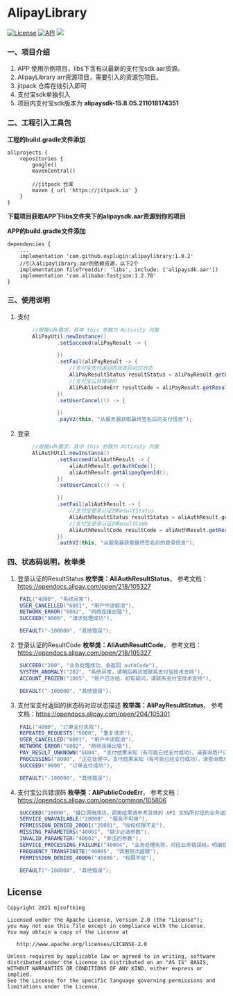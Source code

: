 # AlipayLibrary

[![License](https://img.shields.io/badge/License%20-Apache%202-337ab7.svg)](https://www.apache.org/licenses/LICENSE-2.0)
[![API](https://img.shields.io/badge/API-16%2B-brightgreen.svg?style=flat)](https://android-arsenal.com/api?level=16)
[![](https://jitpack.io/v/com.github.osplugin/alipaylibrary.svg)](https://jitpack.io/#com.github.osplugin/alipaylibrary)

### 一、项目介绍
1. APP 使用示例项目，libs下含有以最新的支付宝sdk aar资源。
2. AlipayLibrary arr资源项目，需要引入的资源包项目。
3. jitpack 仓库在线引入即可
4. 支付宝sdk单独引入
5. 项目内支付宝sdk版本为 **alipaysdk-15.8.05.211018174351**

### 二、工程引入工具包
**工程的build.gradle文件添加**

```
allprojects {
    repositories {
        google()
        mavenCentral()

        //jitpack 仓库
        maven { url 'https://jitpack.io' }
    }
}
```
**下载项目获取APP下libs文件夹下的alipaysdk.aar资源到你的项目**

**APP的build.gradle文件添加**
```
dependencies {
    ...
    implementation 'com.github.osplugin:alipaylibrary:1.0.2'
    //引入alipaylibrary.aar的依赖资源，以下2个
    implementation fileTree(dir: 'libs', include: ['alipaysdk.aar'])
    implementation 'com.alibaba:fastjson:1.2.78'
}
```

### 三、使用说明

1.  支付
```java
        //根据sdk要求，其中 this 参数为 Activity 对象
        AliPayUtil.newInstance()
                .setSucceed(aliPayResult -> {

                })
                .setFail(aliPayResult -> {
                    //支付宝支付返回的状态码对应状态
                    AliPayResultStatus resultStatus = aliPayResult.getResultStatus();
                    //支付宝公共错误码
                    AliPublicCodeErr resultCode = aliPayResult.getResultCode();
                })
                .setUserCancel(() -> {

                })
                .payV2(this, "从服务器获取最终签名后的支付信息");
```
2.  登录
```java
        //根据sdk要求，其中 this 参数为 Activity 对象
        AliAuthUtil.newInstance()
                .setSucceed(aliAuthResult -> {
                    aliAuthResult.getAuthCode();
                    aliAuthResult.getAlipayOpenId();
                })
                .setUserCancel(() -> {

                })
                .setFail(aliAuthResult -> {
                    //支付宝登录认证的ResultStatus
                    AliAuthResultStatus resultStatus = aliAuthResult.getResultStatus();
                    //支付宝登录认证的ResultCode
                    AliAuthResultCode resultCode = aliAuthResult.getResultCode();
                })
                .authV2(this, "从服务器获取最终签名后的登录信息");
```

### 四、状态码说明，枚举类

1.  登录认证的ResultStatus **枚举类：AliAuthResultStatus**， 参考文档：https://opendocs.alipay.com/open/218/105327
```java
    FAIL("4000", "系统异常"),
    USER_CANCELLED("6001", "用户中途取消"),
    NETWORK_ERROR("6002", "网络连接出错"),
    SUCCEED("9000", "请求处理成功"),

    DEFAULT("-100000", "其他错误");
```
2.  登录认证的ResultCode **枚举类：AliAuthResultCode**， 参考文档：https://opendocs.alipay.com/open/218/105327
```java
    SUCCEED("200", "业务处理成功，会返回 authCode"),
    SYSTEM_ANOMALY("202", "系统异常，请稍后再试或联系支付宝技术支持"),
    ACCOUNT_FROZEN("1005", "账户已冻结，如有疑问，请联系支付宝技术支持"),

    DEFAULT("-100000", "其他错误");
```
3.  支付宝支付返回的状态码对应状态描述 **枚举类：AliPayResultStatus**， 参考文档：https://opendocs.alipay.com/open/204/105301
```java
    FAIL("4000", "订单支付失败"),
    REPEATED_REQUESTS("5000", "重复请求"),
    USER_CANCELLED("6001", "用户中途取消"),
    NETWORK_ERROR("6002", "网络连接出错"),
    PAY_RESULT_UNKNOWN("6004", "支付结果未知（有可能已经支付成功），请查询商户订单列表中订单的支付状态"),
    PROCESSING("8000", "正在处理中，支付结果未知（有可能已经支付成功），请查询商户订单列表中订单的支付状态"),
    SUCCEED("9000", "订单支付成功"),

    DEFAULT("-100000", "其他错误");
```
4.  支付宝公共错误码 **枚举类：AliPublicCodeErr**， 参考文档：https://opendocs.alipay.com/open/common/105806
```java
    SUCCEED("10000", "接口调用成功，调用结果请参考具体的 API 文档所对应的业务返回参数。"),
    SERVICE_UNAVAILABLE("20000", "服务不可用"),
    PERMISSION_DENIED_20001("20001", "授权权限不足"),
    MISSING_PARAMETERS("40001", "缺少必选参数"),
    INVALID_PARAMETER("40002", "非法的参数"),
    SERVICE_PROCESSING_FAILURE("40004", "业务处理失败，对应业务错误码，明细错误码和解决方案请参见具体的 API 接口文档。"),
    FREQUENCY_TRANSFINITE("40005", "调用频次超限"),
    PERMISSION_DENIED_40006("40006", "权限不足"),

    DEFAULT("-100000", "其他错误");
```

License
-------

    Copyright 2021 mjsoftking

    Licensed under the Apache License, Version 2.0 (the "License");
    you may not use this file except in compliance with the License.
    You may obtain a copy of the License at

       http://www.apache.org/licenses/LICENSE-2.0

    Unless required by applicable law or agreed to in writing, software
    distributed under the License is distributed on an "AS IS" BASIS,
    WITHOUT WARRANTIES OR CONDITIONS OF ANY KIND, either express or implied.
    See the License for the specific language governing permissions and
    limitations under the License.

